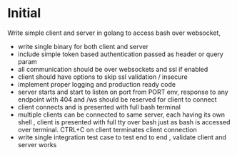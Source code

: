 # Initial 

Write simple client and server in golang to access bash over websocket, 
- write single binary for both client and server 
- include simple token based authentication passed as header or query param 
- all communication should be over websockets and ssl if enabled
- client should have options to skip ssl validation / insecure
- implement proper logging and production ready code
- server starts and start to listen on port from PORT env, response to any endpoint with 404 and /ws should be reserved for client to connect 
- client connects and is presented with full bash terminal
- multiple clients can be connected to same server, each having its own shell , client is presented with full tty over bash just as bash is accessed over terminal. CTRL+C on client terminates client connection 
- write single integration test case to test end to end , validate client and server works
